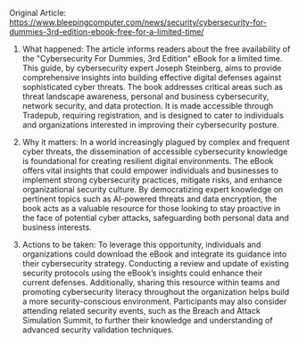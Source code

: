 Original Article: https://www.bleepingcomputer.com/news/security/cybersecurity-for-dummies-3rd-edition-ebook-free-for-a-limited-time/

1) What happened: The article informs readers about the free availability of the "Cybersecurity For Dummies, 3rd Edition" eBook for a limited time. This guide, by cybersecurity expert Joseph Steinberg, aims to provide comprehensive insights into building effective digital defenses against sophisticated cyber threats. The book addresses critical areas such as threat landscape awareness, personal and business cybersecurity, network security, and data protection. It is made accessible through Tradepub, requiring registration, and is designed to cater to individuals and organizations interested in improving their cybersecurity posture.

2) Why it matters: In a world increasingly plagued by complex and frequent cyber threats, the dissemination of accessible cybersecurity knowledge is foundational for creating resilient digital environments. The eBook offers vital insights that could empower individuals and businesses to implement strong cybersecurity practices, mitigate risks, and enhance organizational security culture. By democratizing expert knowledge on pertinent topics such as AI-powered threats and data encryption, the book acts as a valuable resource for those looking to stay proactive in the face of potential cyber attacks, safeguarding both personal data and business interests.

3) Actions to be taken: To leverage this opportunity, individuals and organizations could download the eBook and integrate its guidance into their cybersecurity strategy. Conducting a review and update of existing security protocols using the eBook’s insights could enhance their current defenses. Additionally, sharing this resource within teams and promoting cybersecurity literacy throughout the organization helps build a more security-conscious environment. Participants may also consider attending related security events, such as the Breach and Attack Simulation Summit, to further their knowledge and understanding of advanced security validation techniques.